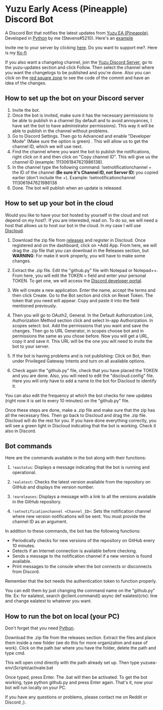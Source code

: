 # Yuzu Early Acess (Pineapple) Discord Bot
A Discord Bot that notifies the latest updates from [Yuzu EA (Pineapple)](https://github.com/pineappleEA/pineapple-src/releases). Developed in [Python](https://www.python.org/) by me (Stevens#5210). Here's an [example](https://i.gyazo.com/53a43ebdb44b79f3ad5240b8b40add08.png)

Invite me to your server by clicking [here](https://discord.com/api/oauth2/authorize?client_id=1114600548499476590&permissions=8&scope=bot). Do you want to support me?. Here is my [Ko-fi](https://ko-fi.com/stevenss)

If you also want a changelog channel, join the [Yuzu Discord Server](https://discord.gg/yuzu-emu), go to the yuzu-updates section and click Follow. Then select the channel where you want the changelogs to be published and you're done. Also you can click on the [red square zone](https://i.gyazo.com/23227136e9e148fd745c18a1e095fd2f.png) to see the code of the commit and have an idea of the changes.

## How to set up the bot on your Discord server

1. Invite the bot.
2. Once the bot is invited, make sure it has the necessary permissions to be able to publish in a channel (by default and to avoid annoyances, I have set the bot to have administrator permissions). This way it will be able to publish in the channel without problems.
3. Go to Discord Settings. Then go to Advanced and enable "Developer Mode" (Make sure the option is green) . This will allow us to get the channel ID, which we will use next.
4. Find the channel where you want the bot to publish the notifications, right click on it and then click on "Copy channel ID". This will give us the channel ID (example: 1113061947621986138).
5. In the channel type the following command: !setnotificationchannel + the ID of the channel (**Be sure it's Channel ID, not Server ID**) you copied earlier (don't include the +). Example: !setnotificationchannel 1113061947621986138
6. Done. The bot will publish when an update is released.

## How to set up your bot in the cloud

Would you like to have your bot hosted by yourself in the cloud and not depend on my host?. If you are interested, read on. To do so, we will need a host that allows us to host our bot in the cloud. In my case I will use [Discloud](https://discloudbot.com/).

1. Download the zip file from [releases](https://github.com/StevensND/yuzuea-bot/releases) and register in Discloud. Once registered and on the dashboard, click on +Add App. From here, we will drag the .zip file that you can download in the Releases section, but **WARNING**: For make it work properly, you will have to make some changes.

2. Extract the .zip file. Edit the "github.py" file with Notepad or Notepad++. From here, you will edit the TOKEN = field and enter your personal TOKEN. To get one, we will access the [Discord developer portal](https://discord.com/developers/applications).

3. We will create a new application. Enter the name, accept the terms and then click Create. Go to the Bot section and click on Reset Token. The token that you need will appear. Copy and paste it into the field mentioned previously.

4. Then you will go to OAuth2, General. In the Default Authorization Link, Authorization Method section click and select In-app Authorization. In scopes select: bot. Add the permissions that you want and save the changes. Then go to URL Generator, in scopes choose bot and in permissions the same as you chose before. Now you will get a URL, copy it and save it. This URL will be the one you will need to invite the bot to your server.

5. If the bot is having problems and is not publishing: Click on Bot, then under Privileged Gateway Intents and turn on all available options.

6. Check again the "github.py" file, check that you have placed the TOKEN and you are done. Also, you will need to edit the "discloud.config" file. Here you will only have to add a name to the bot for Discloud to identify it.

You can also edit the frequency at which the bot checks for new updates (right now it is set to every 10 minutes) on the "github.py" file.

Once these steps are done, make a .zip file and make sure that the zip has all the necessary files. Then go back to Discloud and drag the .zip file. Discloud will do the rest for you. If you have done everything correctly, you will see a green light in Discloud indicating that the bot is working. Check it also in Discord.

## Bot commands

Here are the commands available in the bot along with their functions:

1. `!eastatus`: Displays a message indicating that the bot is running and operational.

2. `!ealatest`: Checks the latest version available from the repository on GitHub and displays the version number.

3. `!eareleases`: Displays a message with a link to all the versions available in the GitHub repository.

4. `!setnotificationchannel <Channel_ID>`: Sets the notification channel where new version notifications will be sent. You must provide the channel ID as an argument.

In addition to these commands, the bot has the following functions:

- Periodically checks for new versions of the repository on GitHub every 10 minutes.
- Detects if an Internet connection is available before checking.
- Sends a message to the notification channel if a new version is found available.
- Print messages to the console when the bot connects or disconnects from Discord.

Remember that the bot needs the authentication token to function properly.

You can edit them by just changing the command name on the "github.py" file. Ex: for ealatest, search @client.command() async def ealatest(ctx): line and change ealatest to whatever you want.

## How to run the bot on local (your PC)

Don't forget that you need [Python](https://www.python.org/).

Download the .zip file from the releases section. Extract the files and place them inside a new folder (we do this for more organization and ease of work). Click on the path bar where you have the folder, delete the path and type cmd. 

This will open cmd directly with the path already set up.  Then type yuzuea-env\Scripts\activate.bat 

Once typed, press Enter. The .bat will then be activated. To get the bot working, type python github.py and press Enter again. That's it, now your bot will run locally on your PC.

If you have any questions or problems, please contact me on Reddit or Discord ;).
